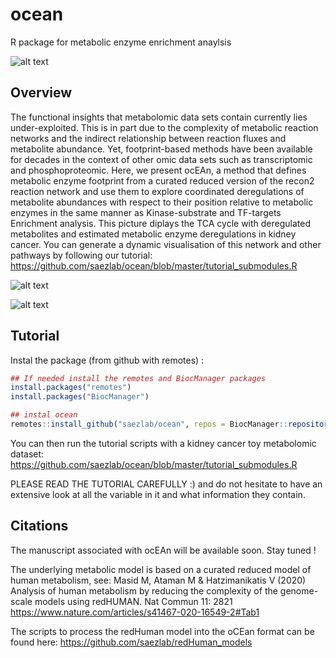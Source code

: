 # ocean
R package for metabolic enzyme enrichment anaylsis

![alt text](https://github.com/saezlab/ocean/blob/master/ocean_logo.001.png?raw=true)

## Overview

The functional insights that metabolomic data sets contain currently lies under-exploited. This is in part due to the complexity of metabolic reaction networks and the indirect relationship between reaction fluxes and metabolite abundance. Yet, footprint-based methods have been available for decades in the context of other omic data sets such as transcriptomic and phosphoproteomic. Here, we present ocEAn, a method that defines metabolic enzyme footprint from a curated reduced version of the recon2 reaction network and use them to explore coordinated deregulations of metabolite abundances with respect to their position relative to metabolic enzymes in the same manner as Kinase-substrate and TF-targets Enrichment analysis. This picture diplays the TCA cycle with deregulated metabolites and estimated metabolic enzyme deregulations in kidney cancer. You can generate a dynamic visualisation of this network and other pathways by following our tutorial: https://github.com/saezlab/ocean/blob/master/tutorial_submodules.R

![alt text](https://github.com/saezlab/ocean/blob/master/Summary.png?raw=true)

![alt text](https://github.com/saezlab/ocean/blob/master/TCA_shot.png?raw=true)

## Tutorial

Instal the package (from github with remotes) :

```r
## If needed install the remotes and BiocManager packages
install.packages("remotes")
install.packages("BiocManager")

## instal ocean
remotes::install_github("saezlab/ocean", repos = BiocManager::repositories())
```

You can then run the tutorial scripts with a kidney cancer toy metabolomic dataset: https://github.com/saezlab/ocean/blob/master/tutorial_submodules.R

PLEASE READ THE TUTORIAL CAREFULLY :) and do not hesitate to have an extensive look at all the variable in it 
and what information they contain.

## Citations

The manuscript associated with ocEAn will be available soon. Stay tuned !

The underlying metabolic model is based on a curated reduced model of human metabolism, see: Masid M, Ataman M & Hatzimanikatis V (2020) Analysis of human metabolism by reducing the complexity of the genome-scale models using redHUMAN. Nat Commun 11: 2821 https://www.nature.com/articles/s41467-020-16549-2#Tab1

The scripts to process the redHuman model into the oCEan format can be found here: https://github.com/saezlab/redHuman_models
